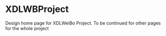 # XDLWBProject
Design home page for XDLWeiBo Project.
To be continued for other pages for the whole project
